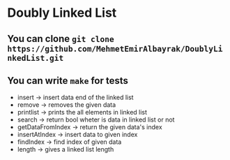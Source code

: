 # Doubly Linked List
## You can clone `git clone https://github.com/MehmetEmirAlbayrak/DoublyLinkedList.git`
## You can write `make` for tests

* insert -> insert data end of the linked list
* remove -> removes the given data
* printlist -> prints the all elements in linked list
* search -> return bool wheter is data in linked list or not
* getDataFromIndex -> return the given data's index
* insertAtIndex -> insert data to given index
* findIndex -> find index of given data
* length -> gives a linked list length
